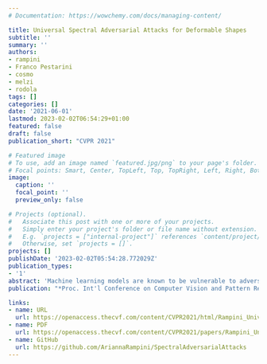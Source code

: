 ```yaml
---
# Documentation: https://wowchemy.com/docs/managing-content/

title: Universal Spectral Adversarial Attacks for Deformable Shapes
subtitle: ''
summary: ''
authors:
- rampini
- Franco Pestarini
- cosmo
- melzi
- rodola
tags: []
categories: []
date: '2021-06-01'
lastmod: 2023-02-02T06:54:29+01:00
featured: false
draft: false
publication_short: "CVPR 2021"

# Featured image
# To use, add an image named `featured.jpg/png` to your page's folder.
# Focal points: Smart, Center, TopLeft, Top, TopRight, Left, Right, BottomLeft, Bottom, BottomRight.
image:
  caption: ''
  focal_point: ''
  preview_only: false

# Projects (optional).
#   Associate this post with one or more of your projects.
#   Simply enter your project's folder or file name without extension.
#   E.g. `projects = ["internal-project"]` references `content/project/deep-learning/index.md`.
#   Otherwise, set `projects = []`.
projects: []
publishDate: '2023-02-02T05:54:28.772029Z'
publication_types:
- '1'
abstract: 'Machine learning models are known to be vulnerable to adversarial attacks, namely perturbations of the data that lead to wrong predictions despite being imperceptible. However, the existence of “universal” attacks (i.e., unique perturbations that transfer across different data points) has only been demonstrated for images to date. Part of the reason lies in the lack of a common domain, for geometric data such as graphs, meshes, and point clouds, where a universal perturbation can be defined. In this paper, we offer a change in perspective and demonstrate the existence of universal attacks for geometric data (shapes). We introduce a computational procedure that operates entirely in the spectral domain, where the attacks take the form of small perturbations to short eigenvalue sequences; the resulting geometry is then synthesized via shape-from-spectrum recovery. Our attacks are universal, in that they transfer across different shapes, different representations (meshes and point clouds), and generalize to previously unseen data.'
publication: "*Proc. Int'l Conference on Computer Vision and Pattern Recognition (CVPR)*"

links:
- name: URL
  url: https://openaccess.thecvf.com/content/CVPR2021/html/Rampini_Universal_Spectral_Adversarial_Attacks_for_Deformable_Shapes_CVPR_2021_paper.html
- name: PDF
  url: https://openaccess.thecvf.com/content/CVPR2021/papers/Rampini_Universal_Spectral_Adversarial_Attacks_for_Deformable_Shapes_CVPR_2021_paper.pdf
- name: GitHub
  url: https://github.com/AriannaRampini/SpectralAdversarialAttacks
---
```

